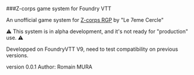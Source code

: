 ###Z-corps game system for Foundry VTT

An unofficial game system for [Z-corps RGP](https://www.7emecercle.com/7C_site/jeux-de-roles/z-corps/) by "Le 7eme Cercle"

:warning: This system is in alpha development, and it's not ready for "production" use. :warning:

Developped on FoundryVTT V9, need to test compatibility on previous versions.


version 0.0.1
Author: Romain MURA